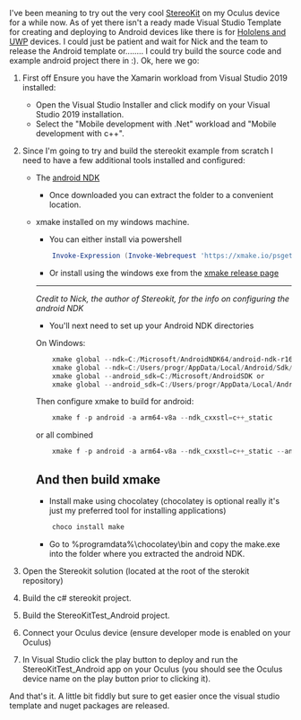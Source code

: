 I've been meaning to try out the very cool [StereoKit](https://stereokit.net/) on my Oculus device for a while now. As of yet there isn't a ready made Visual Studio Template for creating and deploying to Android devices like there is for [Hololens and UWP](https://marketplace.visualstudio.com/items?itemName=NickKlingensmith.StereoKitTemplates) devices.
I could just be patient and wait for Nick and the team to release the Android template or........ I could try build the source code and example android project there in :).
Ok, here we go:

1. First off Ensure you have the Xamarin workload from Visual Studio 2019 installed:
	- Open the Visual Studio Installer and click modify on your Visual Studio 2019 installation.
	- Select the "Mobile development with .Net" workload and "Mobile development with c++".	
	
2. Since I'm going to try and build the stereokit example from scratch I need to have a few additional tools installed and configured:

	- The [android NDK](https://developer.android.com/ndk/downloads) 
		- Once downloaded you can extract the folder to a convenient location.
		
	- xmake installed on my windows machine.
		- You can either install via powershell
		
		``` powershell
			Invoke-Expression (Invoke-Webrequest 'https://xmake.io/psget.text' -UseBasicParsing).Content
		```
		
		- Or install using the windows exe from the [xmake release page](https://github.com/xmake-io/xmake/releases)
		
		---
		*Credit to Nick, the author of Stereokit, for the info on configuring the android NDK*

		- You'll next need to set up your Android NDK directories

		On Windows:
		``` powershell
			xmake global --ndk=C:/Microsoft/AndroidNDK64/android-ndk-r16b or
			xmake global --ndk=C:/Users/progr/AppData/Local/Android/Sdk/ndk/21.3.6528147
			xmake global --android_sdk=C:/Microsoft/AndroidSDK or
			xmake global --android_sdk=C:/Users/progr/AppData/Local/Android/Sdk
		```
		Then configure xmake to build for android:
		``` powershell
			xmake f -p android -a arm64-v8a --ndk_cxxstl=c++_static
		```
		or all combined
		``` powershell
			xmake f -p android -a arm64-v8a --ndk_cxxstl=c++_static --android_sdk=C:/Users/progr/AppData/Local/Android/Sdk --ndk=C:/Users/progr/AppData/Local/Android/Sdk/ndk/21.3.6528147
		```

		And then build
		xmake
		---

		- Install make using chocolatey (chocolatey is optional really it's just my preferred tool for installing applications)
		``` powershell
			choco install make
		```
		- Go to %programdata%\chocolatey\bin and copy the make.exe into the folder where you extracted the android NDK.

3. Open the Stereokit solution (located at the root of the sterokit repository)

4. Build the c# stereokit project.

5. Build the StereoKitTest_Android project.

6. Connect your Oculus device (ensure developer mode is enabled on your Oculus)

7. In Visual Studio click the play button to deploy and run the StereoKitTest_Android app on your Oculus (you should see the Oculus device name on the play button prior to clicking it).

And that's it. A little bit fiddly but sure to get easier once the visual studio template and nuget packages are released.
